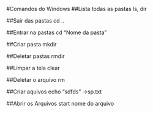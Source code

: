 #Comandos do Windows 
##Lista todas as pastas
    ls, dir

##Sair das pastas 
    cd ..

##Entrar na pastas
cd “Nome da pasta”

##Criar pasta 
    mkdir

##Deletar pastas
    rmdir

##Limpar a tela
    clear

##Deletar o arquivo 
    rm 

##Criar aquivos
    echo “sdfds” →sp.txt

##Abrir os Arquivos
    start nome do arquivo
